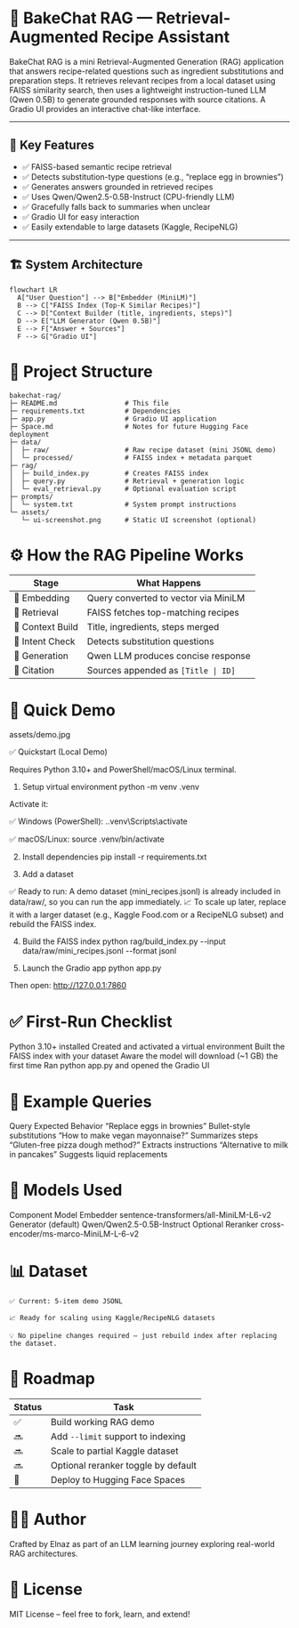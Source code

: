 # 🍞 BakeChat RAG — Retrieval-Augmented Recipe Assistant

BakeChat RAG is a mini Retrieval-Augmented Generation (RAG) application that answers recipe-related questions such as ingredient substitutions and preparation steps. It retrieves relevant recipes from a local dataset using FAISS similarity search, then uses a lightweight instruction-tuned LLM (Qwen 0.5B) to generate grounded responses with source citations. A Gradio UI provides an interactive chat-like interface.

---

## 🚀 Key Features

- ✅ FAISS-based semantic recipe retrieval  
- ✅ Detects substitution-type questions (e.g., “replace egg in brownies”)  
- ✅ Generates answers grounded in retrieved recipes  
- ✅ Uses Qwen/Qwen2.5-0.5B-Instruct (CPU-friendly LLM)  
- ✅ Gracefully falls back to summaries when unclear  
- ✅ Gradio UI for easy interaction  
- ✅ Easily extendable to large datasets (Kaggle, RecipeNLG)

---

## 🏗️ System Architecture
```mermaid
flowchart LR
  A["User Question"] --> B["Embedder (MiniLM)"]
  B --> C["FAISS Index (Top-K Similar Recipes)"]
  C --> D["Context Builder (title, ingredients, steps)"]
  D --> E["LLM Generator (Qwen 0.5B)"]
  E --> F["Answer + Sources"]
  F --> G["Gradio UI"]
```



# 📂 Project Structure    
```text
bakechat-rag/
├─ README.md                 # This file
├─ requirements.txt          # Dependencies
├─ app.py                    # Gradio UI application
├─ Space.md                  # Notes for future Hugging Face deployment
├─ data/
│  ├─ raw/                   # Raw recipe dataset (mini JSONL demo)
│  └─ processed/             # FAISS index + metadata parquet
├─ rag/
│  ├─ build_index.py         # Creates FAISS index
│  ├─ query.py               # Retrieval + generation logic
│  └─ eval_retrieval.py      # Optional evaluation script
├─ prompts/
│  └─ system.txt             # System prompt instructions
└─ assets/
   └─ ui-screenshot.png      # Static UI screenshot (optional)
```



# ⚙️ How the RAG Pipeline Works
| Stage            | What Happens                         |
| ---------------- | ------------------------------------ |
| 🔹 Embedding     | Query converted to vector via MiniLM |
| 🔹 Retrieval     | FAISS fetches top-matching recipes   |
| 🔹 Context Build | Title, ingredients, steps merged     |
| 🔹 Intent Check  | Detects substitution questions       |
| 🔹 Generation    | Qwen LLM produces concise response   |
| 🔹 Citation      | Sources appended as `[Title \| ID]`  |


# 🎥 Quick Demo
assets/demo.jpg

✅ Quickstart (Local Demo)

Requires Python 3.10+ and PowerShell/macOS/Linux terminal.

1) Setup virtual environment
python -m venv .venv

Activate it:

✅ Windows (PowerShell): .\.venv\Scripts\activate

✅ macOS/Linux: source .venv/bin/activate

2) Install dependencies
pip install -r requirements.txt

3) Add a dataset

✅ Ready to run: A demo dataset (mini_recipes.jsonl) is already included in data/raw/, so you can run the app immediately.
📈 To scale up later, replace it with a larger dataset (e.g., Kaggle Food.com or a RecipeNLG subset) and rebuild the FAISS index.

4) Build the FAISS index
python rag/build_index.py --input data/raw/mini_recipes.jsonl --format jsonl

5) Launch the Gradio app
python app.py

Then open: http://127.0.0.1:7860


# ✅ First-Run Checklist
Python 3.10+ installed
Created and activated a virtual environment
Built the FAISS index with your dataset
Aware the model will download (~1 GB) the first time
Ran python app.py and opened the Gradio UI


# 💬 Example Queries
Query	Expected Behavior
“Replace eggs in brownies”	Bullet-style substitutions
“How to make vegan mayonnaise?”	Summarizes steps
“Gluten-free pizza dough method?”	Extracts instructions
“Alternative to milk in pancakes”	Suggests liquid replacements


# 🧠 Models Used
Component	Model
Embedder	sentence-transformers/all-MiniLM-L6-v2
Generator (default)	Qwen/Qwen2.5-0.5B-Instruct
Optional Reranker	cross-encoder/ms-marco-MiniLM-L-6-v2


# 📊 Dataset

    ✅ Current: 5-item demo JSONL

    📈 Ready for scaling using Kaggle/RecipeNLG datasets

    💡 No pipeline changes required — just rebuild index after replacing the dataset.


# 📅 Roadmap
| Status | Task                                |
| ------ | ----------------------------------- |
| ✅     | Build working RAG demo              |
| 🔜     | Add `--limit` support to indexing   |
| 🔜     | Scale to partial Kaggle dataset     |
| 🔜     | Optional reranker toggle by default |
| 🚀     | Deploy to Hugging Face Spaces       |


# 👩‍💻 Author

Crafted by Elnaz as part of an LLM learning journey exploring real-world RAG architectures.


# 📄 License

MIT License – feel free to fork, learn, and extend!